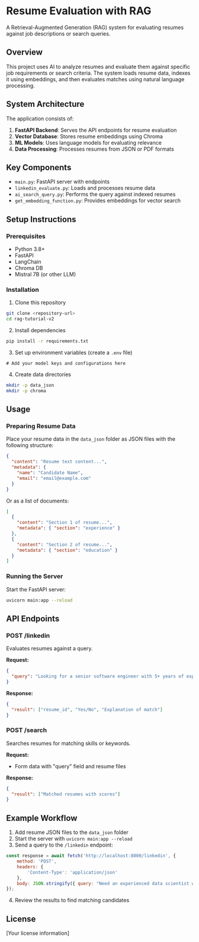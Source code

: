 # Resume Evaluation with RAG

A Retrieval-Augmented Generation (RAG) system for evaluating resumes against job descriptions or search queries.

## Overview

This project uses AI to analyze resumes and evaluate them against specific job requirements or search criteria. The system loads resume data, indexes it using embeddings, and then evaluates matches using natural language processing.

## System Architecture

The application consists of:

1. **FastAPI Backend**: Serves the API endpoints for resume evaluation
2. **Vector Database**: Stores resume embeddings using Chroma
3. **ML Models**: Uses language models for evaluating relevance
4. **Data Processing**: Processes resumes from JSON or PDF formats

## Key Components

- `main.py`: FastAPI server with endpoints
- `linkedin_evaluate.py`: Loads and processes resume data
- `ai_search_query.py`: Performs the query against indexed resumes
- `get_embedding_function.py`: Provides embeddings for vector search

## Setup Instructions

### Prerequisites

- Python 3.8+
- FastAPI
- LangChain
- Chroma DB
- Mistral 7B (or other LLM)

### Installation

1. Clone this repository
```bash
git clone <repository-url>
cd rag-tutorial-v2
```

2. Install dependencies
```bash
pip install -r requirements.txt
```

3. Set up environment variables (create a `.env` file)
```
# Add your model keys and configurations here
```

4. Create data directories
```bash
mkdir -p data_json
mkdir -p chroma
```

## Usage

### Preparing Resume Data

Place your resume data in the `data_json` folder as JSON files with the following structure:

```json
{
  "content": "Resume text content...",
  "metadata": {
    "name": "Candidate Name",
    "email": "email@example.com"
  }
}
```

Or as a list of documents:

```json
[
  {
    "content": "Section 1 of resume...",
    "metadata": { "section": "experience" }
  },
  {
    "content": "Section 2 of resume...",
    "metadata": { "section": "education" }
  }
]
```

### Running the Server

Start the FastAPI server:

```bash
uvicorn main:app --reload
```

## API Endpoints

### POST /linkedin

Evaluates resumes against a query.

**Request:**
```json
{
  "query": "Looking for a senior software engineer with 5+ years of experience in Python and cloud infrastructure"
}
```

**Response:**
```json
{
  "result": ["resume_id", "Yes/No", "Explanation of match"]
}
```

### POST /search

Searches resumes for matching skills or keywords.

**Request:**
- Form data with "query" field and resume files

**Response:**
```json
{
  "result": ["Matched resumes with scores"]
}
```

## Example Workflow

1. Add resume JSON files to the `data_json` folder
2. Start the server with `uvicorn main:app --reload`
3. Send a query to the `/linkedin` endpoint:

```javascript
const response = await fetch('http://localhost:8000/linkedin', {
    method: 'POST',
    headers: {
        'Content-Type': 'application/json'
    },
    body: JSON.stringify({ query: "Need an experienced data scientist with ML expertise" })
});
```

4. Review the results to find matching candidates

## License

[Your license information]
